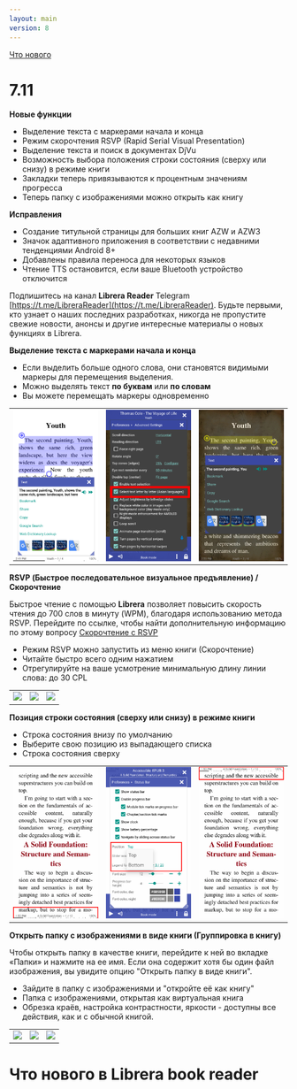 ```yaml
---
layout: main
version: 8
---
```

[Что нового](/wiki/what-is-new/ru)

# 7.11

**Новые функции**

* Выделение текста с маркерами начала и конца
* Режим скорочтения RSVP (Rapid Serial Visual Presentation)
* Выделение текста и поиск в документах DjVu
* Возможность выбора положения строки состояния (сверху или снизу) в режиме книги
* Закладки теперь привязываются к процентным значениям прогресса
* Теперь папку с изображениями можно открыть как книгу

**Исправления**

* Создание титульной страницы для больших книг AZW и AZW3
* Значок адаптивного приложения в соответствии с недавними тенденциями Android 8+
* Добавлены правила переноса для некоторых языков
* Чтение TTS остановится, если ваше Bluetooth устройство отключится

Подпишитесь на канал **Librera Reader** Telegram [https://t.me/LibreraReader](https://t.me/LibreraReader). Будьте первыми, кто узнает о наших последних разработках, никогда не пропустите свежие новости, анонсы и другие интересные материалы о новых функциях в Librera.

**Выделение текста с маркерами начала и конца**

* Если выделить больше одного слова, они становятся видимыми маркеры для перемещения выделения.
* Можно выделять текст **по буквам** или **по словам**
* Вы можете перемещать маркеры одновременно

||||
|-|-|-|
|![](4.png)|![](5.png)|![](6.png)|


**RSVP (Быстрое последовательное визуальное предъявление) / Скорочтение**

Быстрое чтение с помощью **Librera** позволяет повысить скорость чтения до 700 слов в минуту (WPM), благодаря использованию метода RSVP.
Перейдите по ссылке, чтобы найти дополнительную информацию по этому вопросу [Скорочтение с RSVP](/wiki/manual/Rapid-Serial-Visual-Presentation/ru)


* Режим RSVP можно запустить из меню книги (Скорочтение)
* Читайте быстро всего одним нажатием
* Отрегулируйте на ваше усмотрение минимальную длину линии слова: до 30 CPL

||||
|-|-|-|
|![](/wiki/manual/Rapid-Serial-Visual-Presentation/1.png)|![](/wiki/manual/Rapid-Serial-Visual-Presentation/2.png)|![](/wiki/manual/Rapid-Serial-Visual-Presentation/3.png)|

**Позиция строки состояния (сверху или снизу) в режиме книги**

* Строка состояния внизу по умолчанию
* Выберите свою позицию из выпадающего списка
* Строка состояния сверху

||||
|-|-|-|
|![](1.png)|![](2.png)|![](3.png)|


**Открыть папку с изображениями в виде книги (Группировка в книгу)**

Чтобы открыть папку в качестве книги, перейдите к ней во вкладке «Папки» и нажмите на ее имя. Если она содержит хотя бы один файл изображения, вы увидите опцию "Открыть папку в виде книги".


* Зайдите в папку с изображениями и "откройте её как книгу"
* Папка с изображениями, открытая как виртуальная книга
* Обрезка краёв, настройка контрастности, яркости - доступны все действия, как и с обычной книгой.

||||
|-|-|-|
|![](/wiki/manual/Open-Folder-With-Images-As-A-Book/1.png)|![](/wiki/manual/Open-Folder-With-Images-As-A-Book/2.png)|![](/wiki/manual/Open-Folder-With-Images-As-A-Book/3.png)|


# Что нового в Librera book reader




